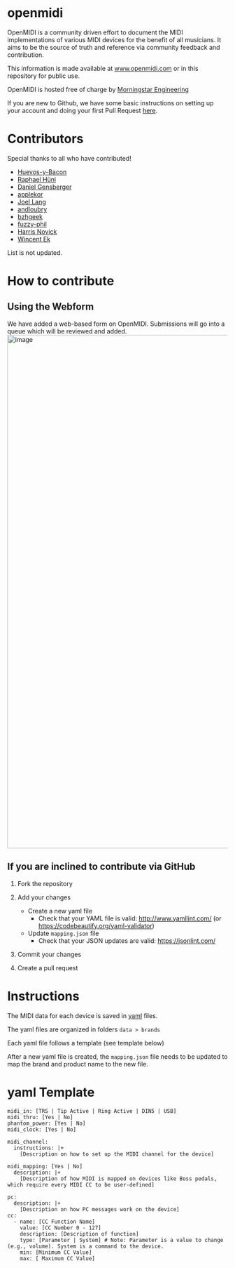 # openmidi
OpenMIDI is a community driven effort to document the MIDI implementations of various MIDI devices for the benefit of all musicians. It aims to be the source of truth and reference via community feedback and contribution. 

This information is made available at www.openmidi.com or in this repository for public use. 

OpenMIDI is hosted free of charge by [Morningstar Engineering](https://www.morningstar.io)

If you are new to Github, we have some basic instructions on setting up your account and doing your first Pull Request [here](https://morningstarengineering.atlassian.net/wiki/spaces/MMS/pages/219906049/Contributing+to+the+MIDI+Dictionary).

# Contributors
Special thanks to all who have contributed! 
- [Huevos-y-Bacon](https://github.com/Huevos-y-Bacon)
- [Raphael Hüni](https://github.com/rafhun)
- [Daniel Gensberger](https://github.com/danielgensberger)
- [applekor](https://github.com/applekor)
- [Joel Lang](https://github.com/joellang)
- [andloubry](https://github.com/andloubry)
- [bzhgeek](https://github.com/bzhgeek)
- [fuzzy-phil](https://github.com/fuzzy-phil)
- [Harris Novick](https://github.com/lightyrs)
- [Wincent Ek](https://github.com/wincentek)

List is not updated.

# How to contribute
## Using the Webform
We have added a web-based form on OpenMIDI. Submissions will go into a queue which will be reviewed and added.
<img width="1170" alt="image" src="https://user-images.githubusercontent.com/6988852/193741306-50339e8d-39af-47a4-a33b-5d83af011c30.png">

## If you are inclined to contribute via GitHub
1. Fork the repository
2. Add your changes
   - Create a new yaml file
     - Check that your YAML file is valid: http://www.yamllint.com/ (or https://codebeautify.org/yaml-validator)
   - Update `mapping.json` file
     - Check that your JSON updates are valid: https://jsonlint.com/
   
3. Commit your changes
4. Create a pull request


# Instructions
The MIDI data for each device is saved in [yaml](https://docs.ansible.com/ansible/latest/reference_appendices/YAMLSyntax.html) files. 

The yaml files are organized in folders `data > brands`

Each yaml file follows a template (see template below)

After a new yaml file is created, the `mapping.json` file needs to be updated to map the brand and product name to the new file.

# yaml Template
    midi_in: [TRS | Tip Active | Ring Active | DIN5 | USB]
    midi_thru: [Yes | No]
    phantom_power: [Yes | No]
    midi_clock: [Yes | No]

    midi_channel: 
      instructions: |+
        [Description on how to set up the MIDI channel for the device]
    
    midi_mapping: [Yes | No]
      description: |+
        [Description of how MIDI is mapped on devices like Boss pedals, which require every MIDI CC to be user-defined]

    pc: 
      description: |+
        [Description on how PC messages work on the device]
    cc: 
      - name: [CC Function Name]
        value: [CC Number 0 - 127]
        description: [Description of function]
        type: [Parameter | System] # Note: Parameter is a value to change (e.g., volume). System is a command to the device.
        min: [Minimum CC Value]
        max: [ Maximum CC Value]


